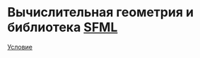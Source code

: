 # Вычислительная геометрия и библиотека [SFML](https://www.sfml-dev.org/index.php)
[Условие](Statements.pdf)


